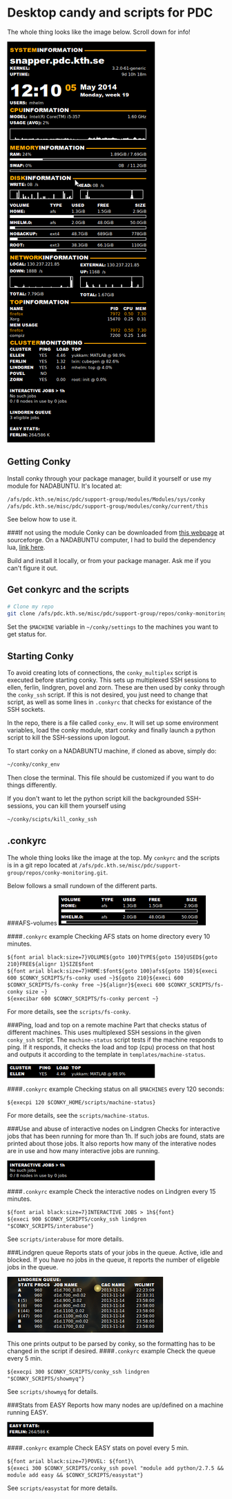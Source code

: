 Desktop candy and scripts for PDC
=================================
The whole thing looks like the image below. Scroll down for info!

![Full screenshot](img/conky.png)

Getting Conky
--------------
Install conky through your package manager, build it yourself or use my module for NADABUNTU.
It's located at:

```
/afs/pdc.kth.se/misc/pdc/support-group/modules/Modules/sys/conky
/afs/pdc.kth.se/misc/pdc/support-group/modules/conky/current/this
```

See below how to use it.

###If not using the module
Conky can be downloaded from [this webpage](http://conky.sourceforge.net) at sourceforge.
On a NADABUNTU computer, I had to build the dependency lua, [link here](http://www.lua.org/download.html).

Build and install it locally, or from your package manager. Ask me if you can't figure it out.

Get conkyrc and the scripts
---------------------------

```bash
# Clone my repo
git clone /afs/pdc.kth.se/misc/pdc/support-group/repos/conky-monitoring.git ~/conky
```

Set the `$MACHINE` variable in `~/conky/settings` to the machines you want to get status for.

Starting Conky
--------------
To avoid creating lots of connections, the `conky_multiplex` script is executed before starting conky.
This sets up multiplexed SSH sessions to ellen, ferlin, lindgren, povel and zorn.
These are then used by conky through the `conky_ssh` script.
If this is not desired, you just need to change that script, as well as some lines in `.conkyrc` that checks for existance of the SSH sockets.

In the repo, there is a file called `conky_env`. It will set up some environment variables, load the conky module, start conky and finally launch a python script to kill the SSH-sessions upon logout.

To start conky on a NADABUNTU machine, if cloned as above, simply do:

```bash
~/conky/conky_env
```

Then close the terminal. This file should be customized if you want to do things differently.

If you don't want to let the python script kill the backgrounded SSH-sessions, you can kill them yourself using
```bash
~/conky/scipts/kill_conky_ssh
```

.conkyrc
--------
The whole thing looks like the image at the top. My `conkyrc` and the scripts is in a git repo located at `/afs/pdc.kth.se/misc/pdc/support-group/repos/conky-monitoring.git`.

Below follows a small rundown of the different parts.

###AFS-volumes
![AFS screenshot](img/conky_afs.png)

####`.conkyrc` example
Checking AFS stats on home directory every 10 minutes.

```
${font arial black:size=7}VOLUME${goto 100}TYPE${goto 150}USED${goto 210}FREE${alignr 1}SIZE$font
${font arial black:size=7}HOME:$font${goto 100}afs${goto 150}${execi 600 $CONKY_SCRIPTS/fs-conky used ~}${goto 210}${execi 600 $CONKY_SCRIPTS/fs-conky free ~}${alignr}${execi 600 $CONKY_SCRIPTS/fs-conky size ~}
${execibar 600 $CONKY_SCRIPTS/fs-conky percent ~}
```

For more details, see the `scripts/fs-conky`.

###Ping, load and top on a remote machine
Part that checks status of different machines. This uses multiplexed SSH sessions in the given `conky_ssh` script.
The `machine-status` script tests if the machine responds to ping. If it responds, it checks the load and top (cpu) process on that host and outputs it according to the template in `templates/machine-status`.

![Machine status screenshot](img/conky_machine_status.png)

####`.conkyrc` example
Checking status on all `$MACHINES` every 120 seconds:

```
${execpi 120 $CONKY_HOME/scripts/machine-status}
```

For more details, see the `scripts/machine-status`.

###Use and abuse of interactive nodes on Lindgren
Checks for interactive jobs that has been running for more than 1h.
If such jobs are found, stats are printed about those jobs.
It also reports how many of the interative nodes are in use and how many interactive jobs are running.

![Interabuse screenshot](img/conky_interabuse.png)

####`.conkyrc` example
Check the interactive nodes on Lindgren every 15 minutes.

```
${font arial black:size=7}INTERACTIVE JOBS > 1h${font}
${execi 900 $CONKY_SCRIPTS/conky_ssh lindgren "$CONKY_SCRIPTS/interabuse"}
```

See `scripts/interabuse` for more details.

###Lindgren queue
Reports stats of your jobs in the queue. Active, idle and blocked.
If you have no jobs in the queue, it reports the number of eligeble jobs in the queue.

![Lindgren queue screenshot](img/conky_lindgren_queue.png)

This one prints output to be parsed by conky, so the formatting has to be changed in the script if desired.
####`.conkyrc` example
Check the queue every 5 min.

```
${execpi 300 $CONKY_SCRIPTS/conky_ssh lindgren "$CONKY_SCRIPTS/showmyq"}
```

See `scripts/showmyq` for details.

###Stats from EASY
Reports how many nodes are up/defined on a machine running EASY.

![EASY stats screenshot](img/conky_easy_stats.png)

####`.conkyrc` example
Check EASY stats on povel every 5 min.

```
${font arial black:size=7}POVEL: ${font}\
${execi 300 $CONKY_SCRIPTS/conky_ssh povel "module add python/2.7.5 && module add easy && $CONKY_SCRIPTS/easystat"}
```

See `scripts/easystat` for more details.
